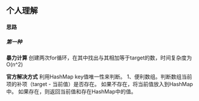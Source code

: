 ## 个人理解
#### 思路

##### 第一种
**暴力计算** 
创建两次for循环，在其中找出与其相加等于target的数，时间复杂度为O(n^2)


**官方解决方式**
利用HashMap key值唯一性来判断。
1、便利数组。判断数组当前项的补项（target - 当前值）是否存在。
如果不存在，将当前值放入到HashMap中。
如果存在，则返回当前值和存在HashMap中的值。
